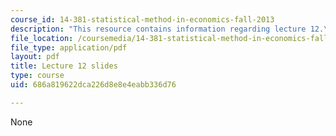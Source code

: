 ```yaml
---
course_id: 14-381-statistical-method-in-economics-fall-2013
description: "This resource contains information regarding lecture 12.\r\n"
file_location: /coursemedia/14-381-statistical-method-in-economics-fall-2013/686a819622dca226d8e8e4eabb336d76_MIT14_381F13_lec12.pdf
file_type: application/pdf
layout: pdf
title: Lecture 12 slides
type: course
uid: 686a819622dca226d8e8e4eabb336d76

---
```

None